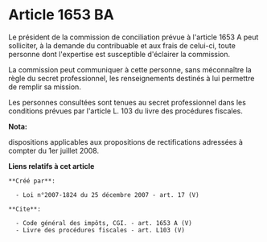 # Article 1653 BA

Le président de la commission de conciliation prévue à l'article 1653 A peut solliciter, à la demande du contribuable et aux
frais de celui-ci, toute personne dont l'expertise est susceptible d'éclairer la commission. 

La commission peut communiquer à cette personne, sans méconnaître la règle du secret professionnel, les renseignements
destinés à lui permettre de remplir sa mission. 

Les personnes consultées sont tenues au secret professionnel dans les conditions prévues par l'article L. 103 du livre des
procédures fiscales.

**Nota:**

dispositions applicables aux propositions de rectifications adressées à compter du 1er juillet 2008.

**Liens relatifs à cet article**

	**Créé par**:

	  - Loi n°2007-1824 du 25 décembre 2007 - art. 17 (V)

	**Cite**:

	  - Code général des impôts, CGI. - art. 1653 A (V)
	  - Livre des procédures fiscales - art. L103 (V)
